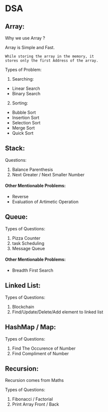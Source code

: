 
# DSA

## Array:

Why we use Array ?

Array is Simple and Fast.
```
While storing the array in the memory, it 
stores only the first Address of the array.
```


Types of Problem:

1) Searching:

* Linear Search
* Binary Search

2) Sorting:
* Bubble Sort
* Insertion Sort
* Selection Sort
* Merge Sort
* Quick Sort

## Stack:

Questions:

1. Balance Parenthesis
2. Next Greater / Next Smaller Number

#### Other Mentionable Problems:
* Reverse
* Evaluation of Artimetic Operation

## Queue:

Types of Questions:

1. Pizza Counter
2. task Scheduling
2. Message Queue

#### Other Mentionable Problems:
* Breadth First Search

## Linked List:

Types of Questions:

1. Blockchain
2. Find/Update/Delete/Add element to linked list

## HashMap / Map:

Types of Questions:

1. Find The Occurence of Number
2. Find Compliment of Number

## Recursion:

Recursion comes from Maths

Types of Questions:

1. Fibonacci / Factorial
2. Print Array Front / Back
